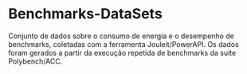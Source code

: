 # Benchmarks-DataSets
Conjunto de dados sobre o consumo de energia e o desempenho de benchmarks, coletadas com a ferramenta Jouleit/PowerAPI. Os dados foram gerados a partir da execução repetida de benchmarks da suíte Polybench/ACC.
